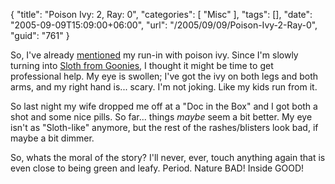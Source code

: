 {
	"title": "Poison Ivy: 2, Ray: 0",
	"categories": [
		"Misc"
	],
	"tags": [],
	"date": "2005-09-09T15:09:00+06:00",
	"url": "/2005/09/09/Poison-Ivy-2-Ray-0",
	"guid": "761"
}

So, I've already <a href="http://ray.camdenfamily.com/index.cfm/2005/9/6/Plants-1-Raymond-0-and-more-musings-on-Dell-Hell">mentioned</a> my run-in with poison ivy. Since I'm slowly turning into <a href="http://image.guardian.co.uk/sys-images/Football/Pix/gallery/2004/05/26/timzaccheo.jpg">Sloth from Goonies</a>, I thought it might be time to get professional help. My eye is swollen; I've got the ivy on both legs and both arms, and my right hand is... scary. I'm not joking. Like my kids run from it.

So last night my wife dropped me off at a "Doc in the Box" and I got both a shot and some nice pills. So far... things <i>maybe</i> seem a bit better. My eye isn't as "Sloth-like" anymore, but the rest of the rashes/blisters look bad, if maybe a bit dimmer. 

So, whats the moral of the story? I'll never, ever, touch anything again that is even close to being green and leafy. Period. Nature BAD! Inside GOOD!